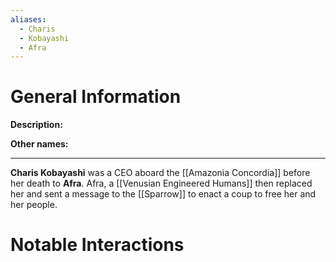 ```yaml
---
aliases:
  - Charis
  - Kobayashi
  - Afra
---
```

# General Information
**Description:** 

**Other names:** 

---
**Charis Kobayashi** was a CEO aboard the [[Amazonia Concordia]] before her death to **Afra**. Afra, a [[Venusian Engineered Humans]] then replaced her and sent a message to the [[Sparrow]] to enact a coup to free her and her people.

# Notable Interactions
